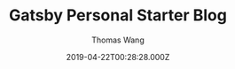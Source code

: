 ---
title: Gatsby Personal Starter Blog
github: https://github.com/thomaswangio/gatsby-personal-starter-blog
demo: https://gatsby-personal-starter-blog.netlify.app/
author: Thomas Wang
ssg:
  - Gatsby
cms:
  - Markdown
date: 2019-04-22T00:28:28.000Z
description: Gatsby starter for a personal site && blog! 🐶
draft: false
publish_date: '2019-04-22T00:28:28Z'
update_date: '2021-02-24T17:59:17Z'
github_star: 165
github_fork: 69
---